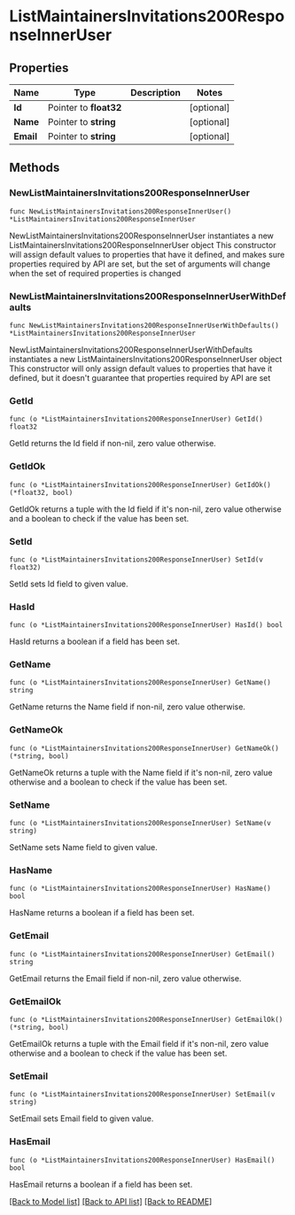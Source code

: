 # ListMaintainersInvitations200ResponseInnerUser

## Properties

Name | Type | Description | Notes
------------ | ------------- | ------------- | -------------
**Id** | Pointer to **float32** |  | [optional] 
**Name** | Pointer to **string** |  | [optional] 
**Email** | Pointer to **string** |  | [optional] 

## Methods

### NewListMaintainersInvitations200ResponseInnerUser

`func NewListMaintainersInvitations200ResponseInnerUser() *ListMaintainersInvitations200ResponseInnerUser`

NewListMaintainersInvitations200ResponseInnerUser instantiates a new ListMaintainersInvitations200ResponseInnerUser object
This constructor will assign default values to properties that have it defined,
and makes sure properties required by API are set, but the set of arguments
will change when the set of required properties is changed

### NewListMaintainersInvitations200ResponseInnerUserWithDefaults

`func NewListMaintainersInvitations200ResponseInnerUserWithDefaults() *ListMaintainersInvitations200ResponseInnerUser`

NewListMaintainersInvitations200ResponseInnerUserWithDefaults instantiates a new ListMaintainersInvitations200ResponseInnerUser object
This constructor will only assign default values to properties that have it defined,
but it doesn't guarantee that properties required by API are set

### GetId

`func (o *ListMaintainersInvitations200ResponseInnerUser) GetId() float32`

GetId returns the Id field if non-nil, zero value otherwise.

### GetIdOk

`func (o *ListMaintainersInvitations200ResponseInnerUser) GetIdOk() (*float32, bool)`

GetIdOk returns a tuple with the Id field if it's non-nil, zero value otherwise
and a boolean to check if the value has been set.

### SetId

`func (o *ListMaintainersInvitations200ResponseInnerUser) SetId(v float32)`

SetId sets Id field to given value.

### HasId

`func (o *ListMaintainersInvitations200ResponseInnerUser) HasId() bool`

HasId returns a boolean if a field has been set.

### GetName

`func (o *ListMaintainersInvitations200ResponseInnerUser) GetName() string`

GetName returns the Name field if non-nil, zero value otherwise.

### GetNameOk

`func (o *ListMaintainersInvitations200ResponseInnerUser) GetNameOk() (*string, bool)`

GetNameOk returns a tuple with the Name field if it's non-nil, zero value otherwise
and a boolean to check if the value has been set.

### SetName

`func (o *ListMaintainersInvitations200ResponseInnerUser) SetName(v string)`

SetName sets Name field to given value.

### HasName

`func (o *ListMaintainersInvitations200ResponseInnerUser) HasName() bool`

HasName returns a boolean if a field has been set.

### GetEmail

`func (o *ListMaintainersInvitations200ResponseInnerUser) GetEmail() string`

GetEmail returns the Email field if non-nil, zero value otherwise.

### GetEmailOk

`func (o *ListMaintainersInvitations200ResponseInnerUser) GetEmailOk() (*string, bool)`

GetEmailOk returns a tuple with the Email field if it's non-nil, zero value otherwise
and a boolean to check if the value has been set.

### SetEmail

`func (o *ListMaintainersInvitations200ResponseInnerUser) SetEmail(v string)`

SetEmail sets Email field to given value.

### HasEmail

`func (o *ListMaintainersInvitations200ResponseInnerUser) HasEmail() bool`

HasEmail returns a boolean if a field has been set.


[[Back to Model list]](../README.md#documentation-for-models) [[Back to API list]](../README.md#documentation-for-api-endpoints) [[Back to README]](../README.md)



